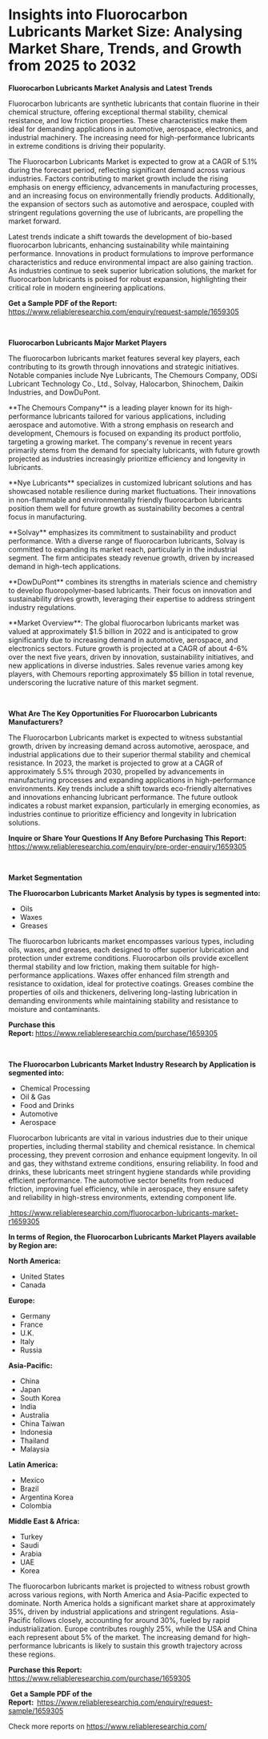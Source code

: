 <p><h1>Insights into Fluorocarbon Lubricants Market Size: Analysing Market Share, Trends, and Growth from 2025 to 2032</h1></p><p><strong>Fluorocarbon Lubricants Market Analysis and Latest Trends</strong></p>
<p><p>Fluorocarbon lubricants are synthetic lubricants that contain fluorine in their chemical structure, offering exceptional thermal stability, chemical resistance, and low friction properties. These characteristics make them ideal for demanding applications in automotive, aerospace, electronics, and industrial machinery. The increasing need for high-performance lubricants in extreme conditions is driving their popularity.</p><p>The Fluorocarbon Lubricants Market is expected to grow at a CAGR of 5.1% during the forecast period, reflecting significant demand across various industries. Factors contributing to market growth include the rising emphasis on energy efficiency, advancements in manufacturing processes, and an increasing focus on environmentally friendly products. Additionally, the expansion of sectors such as automotive and aerospace, coupled with stringent regulations governing the use of lubricants, are propelling the market forward.</p><p>Latest trends indicate a shift towards the development of bio-based fluorocarbon lubricants, enhancing sustainability while maintaining performance. Innovations in product formulations to improve performance characteristics and reduce environmental impact are also gaining traction. As industries continue to seek superior lubrication solutions, the market for fluorocarbon lubricants is poised for robust expansion, highlighting their critical role in modern engineering applications.</p></p>
<p><strong>Get a Sample PDF of the Report:&nbsp;</strong> <a href="https://www.reliableresearchiq.com/enquiry/request-sample/1659305?utm_campaign=3262&utm_medium=2&utm_source=Github&utm_content=ia&utm_term=23032025&utm_id=fluorocarbon-lubricants">https://www.reliableresearchiq.com/enquiry/request-sample/1659305</a></p>
<p>&nbsp;</p>
<p><strong>Fluorocarbon Lubricants Major Market Players</strong></p>
<p><p>The fluorocarbon lubricants market features several key players, each contributing to its growth through innovations and strategic initiatives. Notable companies include Nye Lubricants, The Chemours Company, ODSi Lubricant Technology Co., Ltd., Solvay, Halocarbon, Shinochem, Daikin Industries, and DowDuPont.</p><p>**The Chemours Company** is a leading player known for its high-performance lubricants tailored for various applications, including aerospace and automotive. With a strong emphasis on research and development, Chemours is focused on expanding its product portfolio, targeting a growing market. The company's revenue in recent years primarily stems from the demand for specialty lubricants, with future growth projected as industries increasingly prioritize efficiency and longevity in lubricants.</p><p>**Nye Lubricants** specializes in customized lubricant solutions and has showcased notable resilience during market fluctuations. Their innovations in non-flammable and environmentally friendly fluorocarbon lubricants position them well for future growth as sustainability becomes a central focus in manufacturing.</p><p>**Solvay** emphasizes its commitment to sustainability and product performance. With a diverse range of fluorocarbon lubricants, Solvay is committed to expanding its market reach, particularly in the industrial segment. The firm anticipates steady revenue growth, driven by increased demand in high-tech applications.</p><p>**DowDuPont** combines its strengths in materials science and chemistry to develop fluoropolymer-based lubricants. Their focus on innovation and sustainability drives growth, leveraging their expertise to address stringent industry regulations.</p><p>**Market Overview**: The global fluorocarbon lubricants market was valued at approximately $1.5 billion in 2022 and is anticipated to grow significantly due to increasing demand in automotive, aerospace, and electronics sectors. Future growth is projected at a CAGR of about 4-6% over the next five years, driven by innovation, sustainability initiatives, and new applications in diverse industries. Sales revenue varies among key players, with Chemours reporting approximately $5 billion in total revenue, underscoring the lucrative nature of this market segment.</p></p>
<p>&nbsp;</p>
<p><strong>What Are The Key Opportunities For Fluorocarbon Lubricants Manufacturers?</strong></p>
<p><p>The Fluorocarbon Lubricants market is expected to witness substantial growth, driven by increasing demand across automotive, aerospace, and industrial applications due to their superior thermal stability and chemical resistance. In 2023, the market is projected to grow at a CAGR of approximately 5.5% through 2030, propelled by advancements in manufacturing processes and expanding applications in high-performance environments. Key trends include a shift towards eco-friendly alternatives and innovations enhancing lubricant performance. The future outlook indicates a robust market expansion, particularly in emerging economies, as industries continue to prioritize efficiency and longevity in lubrication solutions.</p></p>
<p><strong>Inquire or Share Your Questions If Any Before Purchasing This Report:</strong> <a href="https://www.reliableresearchiq.com/enquiry/pre-order-enquiry/1659305?utm_campaign=3262&utm_medium=2&utm_source=Github&utm_content=ia&utm_term=23032025&utm_id=fluorocarbon-lubricants">https://www.reliableresearchiq.com/enquiry/pre-order-enquiry/1659305</a></p>
<p>&nbsp;</p>
<p><strong>Market Segmentation</strong></p>
<p><strong>The Fluorocarbon Lubricants Market Analysis by types is segmented into:</strong></p>
<p><ul><li>Oils</li><li>Waxes</li><li>Greases</li></ul></p>
<p><p>The fluorocarbon lubricants market encompasses various types, including oils, waxes, and greases, each designed to offer superior lubrication and protection under extreme conditions. Fluorocarbon oils provide excellent thermal stability and low friction, making them suitable for high-performance applications. Waxes offer enhanced film strength and resistance to oxidation, ideal for protective coatings. Greases combine the properties of oils and thickeners, delivering long-lasting lubrication in demanding environments while maintaining stability and resistance to moisture and contaminants.</p></p>
<p><strong>Purchase this Report:&nbsp;</strong><a href="https://www.reliableresearchiq.com/purchase/1659305?utm_campaign=3262&utm_medium=2&utm_source=Github&utm_content=ia&utm_term=23032025&utm_id=fluorocarbon-lubricants">https://www.reliableresearchiq.com/purchase/1659305</a></p>
<p>&nbsp;</p>
<p><strong>The Fluorocarbon Lubricants Market Industry Research by Application is segmented into:</strong></p>
<p><ul><li>Chemical Processing</li><li>Oil & Gas</li><li>Food and Drinks</li><li>Automotive</li><li>Aerospace</li></ul></p>
<p><p>Fluorocarbon lubricants are vital in various industries due to their unique properties, including thermal stability and chemical resistance. In chemical processing, they prevent corrosion and enhance equipment longevity. In oil and gas, they withstand extreme conditions, ensuring reliability. In food and drinks, these lubricants meet stringent hygiene standards while providing efficient performance. The automotive sector benefits from reduced friction, improving fuel efficiency, while in aerospace, they ensure safety and reliability in high-stress environments, extending component life.</p></p>
<p><a href="https://www.reliableresearchiq.com/fluorocarbon-lubricants-market-r1659305?utm_campaign=3262&utm_medium=2&utm_source=Github&utm_content=ia&utm_term=23032025&utm_id=fluorocarbon-lubricants">&nbsp;https://www.reliableresearchiq.com/fluorocarbon-lubricants-market-r1659305</a></p>
<p><strong>In terms of Region, the Fluorocarbon Lubricants Market Players available by Region are:</strong></p>
<p>
    <p> <strong> North America: </strong>
        <ul>
            <li>United States</li>
            <li>Canada</li>
        </ul>
        </p> 
    <p> <strong> Europe: </strong>
        <ul>
            <li>Germany</li>
            <li>France</li>
            <li>U.K.</li>
            <li>Italy</li>
            <li>Russia</li>
        </ul>
        </p> 
    <p> <strong> Asia-Pacific: </strong>
        <ul>
            <li>China</li>
            <li>Japan</li>
            <li>South Korea</li>
            <li>India</li>
            <li>Australia</li>
            <li>China Taiwan</li>
            <li>Indonesia</li>
            <li>Thailand</li>
            <li>Malaysia</li>
        </ul>
        </p> 
    <p> <strong> Latin America: </strong>
        <ul>
            <li>Mexico</li>
            <li>Brazil</li>
            <li>Argentina Korea</li>
            <li>Colombia</li>
        </ul>
        </p> 
    <p> <strong> Middle East & Africa: </strong>
        <ul>
            <li>Turkey</li>
            <li>Saudi</li>
            <li>Arabia</li>
            <li>UAE</li>
            <li>Korea</li>
        </ul>
    </p>
    </p>
<p><p>The fluorocarbon lubricants market is projected to witness robust growth across various regions, with North America and Asia-Pacific expected to dominate. North America holds a significant market share at approximately 35%, driven by industrial applications and stringent regulations. Asia-Pacific follows closely, accounting for around 30%, fueled by rapid industrialization. Europe contributes roughly 25%, while the USA and China each represent about 5% of the market. The increasing demand for high-performance lubricants is likely to sustain this growth trajectory across these regions.</p></p>
<p><strong>Purchase this Report: </strong><a href="https://www.reliableresearchiq.com/purchase/1659305?utm_campaign=3262&utm_medium=2&utm_source=Github&utm_content=ia&utm_term=23032025&utm_id=fluorocarbon-lubricants">https://www.reliableresearchiq.com/purchase/1659305</a></p>
<p>&nbsp;<strong>Get a Sample PDF of the Report:&nbsp;&nbsp;</strong><a href="https://www.reliableresearchiq.com/enquiry/request-sample/1659305?utm_campaign=3262&utm_medium=2&utm_source=Github&utm_content=ia&utm_term=23032025&utm_id=fluorocarbon-lubricants">https://www.reliableresearchiq.com/enquiry/request-sample/1659305</a></p>
<p><strong></strong></p>
<p>Check more reports on <a href="https://www.reliableresearchiq.com/?utm_campaign=3262&utm_medium=2&utm_source=Github&utm_content=ia&utm_term=23032025&utm_id=fluorocarbon-lubricants">https://www.reliableresearchiq.com/</a></p>